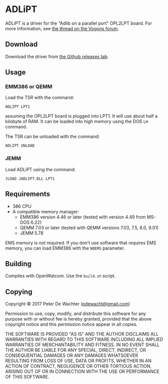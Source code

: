 # ADLiPT

ADLiPT is a driver for the "Adlib on a parallel port" OPL2LPT board.
For more information, see [the thread on the Vogons forum][1].

[1]: https://www.vogons.org/viewtopic.php?f=62&t=55105

## Download

Download the driver from [the Github releases tab][2].

[2]: https://github.com/pdewacht/adlipt/releases/latest

## Usage

### EMM386 or QEMM

Load the TSR with the command:

    ADLIPT LPT1

assuming the OPL2LPT board is plugged into LPT1. It will use about
half a kilobyte of RAM. It can be loaded into high memory using the
DOS `LH` command.

The TSR can be unloaded with the command:

    ADLIPT UNLOAD

### JEMM

Load ADLiPT using the command:

    JLOAD JADLIPT.DLL LPT1


## Requirements

- 386 CPU
- A compatible memory manager:
  - EMM386 version 4.46 or later (tested with version 4.49 from MS-DOS 6.22)
  - QEMM 7.03 or later (tested with QEMM versions 7.03, 7.5, 8.0, 9.01)
  - JEMM 5.78

EMS memory is _not_ required. If you don't use software that requires
EMS memory, you can load EMM386 with the `NOEMS` parameter.

## Building

Compiles with OpenWatcom. Use the `build.sh` script.

## Copying

Copyright © 2017 Peter De Wachter (pdewacht@gmail.com)

Permission to use, copy, modify, and distribute this software for any
purpose with or without fee is hereby granted, provided that the above
copyright notice and this permission notice appear in all copies.

THE SOFTWARE IS PROVIDED "AS IS" AND THE AUTHOR DISCLAIMS ALL
WARRANTIES WITH REGARD TO THIS SOFTWARE INCLUDING ALL IMPLIED
WARRANTIES OF MERCHANTABILITY AND FITNESS. IN NO EVENT SHALL THE
AUTHOR BE LIABLE FOR ANY SPECIAL, DIRECT, INDIRECT, OR CONSEQUENTIAL
DAMAGES OR ANY DAMAGES WHATSOEVER RESULTING FROM LOSS OF USE, DATA OR
PROFITS, WHETHER IN AN ACTION OF CONTRACT, NEGLIGENCE OR OTHER
TORTIOUS ACTION, ARISING OUT OF OR IN CONNECTION WITH THE USE OR
PERFORMANCE OF THIS SOFTWARE.
